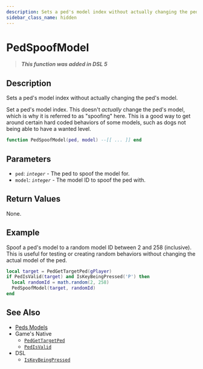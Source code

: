 ```yaml
---
description: Sets a ped's model index without actually changing the ped's model.
sidebar_class_name: hidden
---
```


# PedSpoofModel

> **_This function was added in DSL 5_**

## Description

Sets a ped's model index without actually changing the ped's model.

Set a ped's model index. This doesn't _actually_ change the ped's model, which is why it is referred to as "spoofing" here. This is a good way to get around certain hard coded behaviors of some models, such as dogs not being able to have a wanted level.

```lua
function PedSpoofModel(ped, model) --[[ ... ]] end
```

## Parameters

- `ped`: _`integer`_ - The ped to spoof the model for.
- `model`: _`integer`_ - The model ID to spoof the ped with.

## Return Values

None.

## Example

Spoof a ped's model to a random model ID between 2 and 258 (inclusive). This is useful for testing or creating random behaviors without changing the actual model of the ped.

```lua
local target = PedGetTargetPed(gPlayer)
if PedIsValid(target) and IsKeyBeingPressed('P') then
  local randomId = math.random(2, 258)
  PedSpoofModel(target, randomId)
end
```

## See Also

- [Peds Models](/docs/game-reference/object-models/peds-models)
- Game's Native
  - [`PedGetTargetPed`](/docs/game-reference/global-functions/PedGetTargetPed)
  - [`PedIsValid`](/docs/game-reference/global-functions/PedIsValid)
- DSL
  - [`IsKeyBeingPressed`](/docs/dsl-reference/global-functions/IsKeyBeingPressed)
